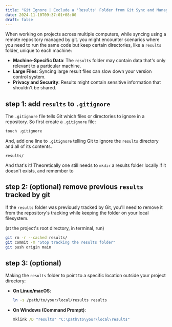 ```yaml
---
title: "Git Ignore | Exclude a 'Results' Folder from Git Sync and Manage It Manually"
date: 2024-11-10T09:37:01+08:00
draft: false
---
```


When working on projects across multiple computers, while syncing using a remote repository managed by git. you might encounter scenarios where you need to run the same code but keep certain directories, like a `results` folder, unique to each machine:

- **Machine-Specific Data**: The `results` folder may contain data that's only relevant to a particular machine.
- **Large Files**: Syncing large result files can slow down your version control system.
- **Privacy and Security**: Results might contain sensitive information that shouldn't be shared.

## step 1: add `results` to `.gitignore`

The `.gitignore` file tells Git which files or directories to ignore in a repository. So first create a `.gitignore` file:

```python
touch .gitignore
```

And, add one line to `.gitignore` telling Git to ignore the `results` directory and all of its contents.

```
results/
```

And that's it! Theoretically one still needs to `mkdir` a results folder locally if it doesn't exists, and remember to 

## step 2: (optional) remove previous `results` tracked by git

If the `results` folder was previously tracked by Git, you'll need to remove it from the repository's tracking while keeping the folder on your local filesystem.

(at the project's root directory, in terminal, run)

```bash
git rm -r --cached results/
git commit -m "Stop tracking the results folder"
git push origin main
```

## step 3: (optional) 

Making the `results` folder to point to a specific location outside your project directory:

- **On Linux/macOS**:

    ```bash
    ln -s /path/to/your/local/results results
    ```

- **On Windows (Command Prompt)**:

    ```cmd
    mklink /D "results" "C:\path\to\your\local\results"
    ```
